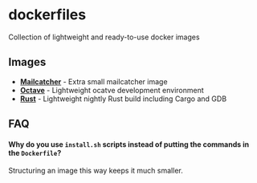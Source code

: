 dockerfiles
===========

Collection of lightweight and ready-to-use docker images

## Images

* **[Mailcatcher](https://github.com/schickling/dockerfiles/tree/master/rust)** - Extra small mailcatcher image
* **[Octave](https://github.com/schickling/dockerfiles/tree/master/octave)** - Lightweight ocatve development environment
* **[Rust](https://github.com/schickling/dockerfiles/tree/master/rust)** - Lightweight nightly Rust build including Cargo and GDB

## FAQ

#### Why do you use `install.sh` scripts instead of putting the commands in the `Dockerfile`?

Structuring an image this way keeps it much smaller.
